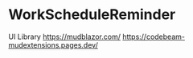 # WorkScheduleReminder

UI Library
https://mudblazor.com/
https://codebeam-mudextensions.pages.dev/

